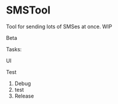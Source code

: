 # SMSTool
Tool for sending lots of SMSes at once. WIP

Beta

Tasks: <p/>
UI <p/>
Test <p/>

1. Debug
2. test
2. Release

